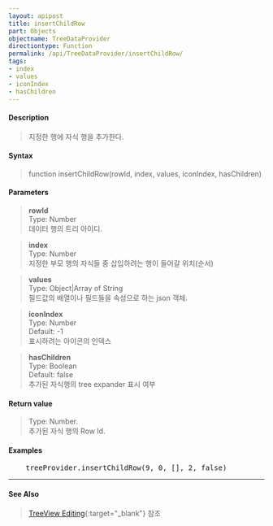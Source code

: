 ```yaml
---
layout: apipost
title: insertChildRow
part: Objects
objectname: TreeDataProvider
directiontype: Function
permalink: /api/TreeDataProvider/insertChildRow/
tags:
- index
- values
- iconIndex
- hasChildren
---
```



#### Description

> 지정한 행에 자식 행을 추가한다.    

#### Syntax

> function insertChildRow(rowId, index, values, iconIndex, hasChildren)

#### Parameters

> **rowId**  
> Type: Number  
> 데이터 행의 트리 아이디.  

> **index**  
> Type: Number  
> 지정한 부모 행의 자식들 중 삽입하려는 행이 들어갈 위치(순서)  

> **values**  
> Type: Object\|Array of String  
> 필드값의 배열이나 필드들을 속성으로 하는 json 객체.  

> **iconIndex**  
> Type: Number  
> Default: -1  
> 표시하려는 아이콘의 인덱스  

> **hasChildren**  
> Type: Boolean  
> Default: false  
> 추가된 자식행의 tree expander 표시 여부  

#### Return value

> Type: Number.  
> 추가된 자식 행의 Row Id.  

#### Examples 

<pre class="prettyprint">
    treeProvider.insertChildRow(9, 0, [], 2, false)
</pre>

---

#### See Also

> [TreeView Editing](http://demo.realgrid.net/Demo/TreeEditing){:target="_blank"} 참조   